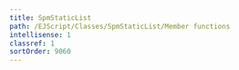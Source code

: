 ```yaml
---
title: SpmStaticList
path: /EJScript/Classes/SpmStaticList/Member functions
intellisense: 1
classref: 1
sortOrder: 9060
---
```





